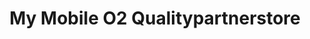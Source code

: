 ---
title: "My Mobile O2 Qualitypartnerstore"
url: /hamburg/my-mobile-o2-qualitypartnerstore/
shop: Handy
---